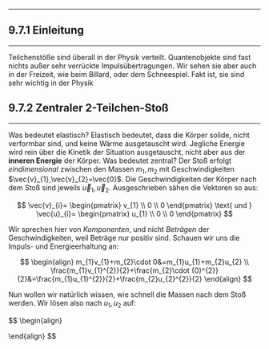 ***

## 9.7.1 Einleitung
***

Teilchenstöße sind überall in der Physik verteilt. Quantenobjekte sind fast nichts außer sehr verrückte Impulsübertragungen. Wir sehen sie aber auch in der Freizeit, wie beim Billard, oder dem Schneespiel. Fakt ist, sie sind sehr wichtig in der Physik


## 9.7.2 Zentraler 2-Teilchen-Stoß
***

Was bedeutet elastisch? Elastisch bedeutet, dass die Körper solide, nicht verformbar sind, und keine Wärme ausgetauscht wird. Jegliche Energie wird rein über die Kinetik der Situation ausgetauscht, nicht aber aus der **inneren Energie** der Körper.
Was bedeutet zentral? Der Stoß erfolgt *eindimensional* zwischen den Massen $m_{1},m_{2}$ mit Geschwindigkeiten $\vec{v}_{1},\vec{v}_{2}=\vec{0}$. Die Geschwindigkeiten der Körper nach dem Stoß sind jeweils $\vec{u}_{1},\vec{u}_{2}$. Ausgeschrieben sähen die Vektoren so aus:

$$
\vec{v}_{i}=
\begin{pmatrix}
v_{1} \\
0 \\
0
\end{pmatrix}
\text{ und }
\vec{u}_{i}=
\begin{pmatrix}
u_{1} \\
0 \\
0
\end{pmatrix}
$$

Wir sprechen hier von *Komponenten*, und nicht *Beträgen* der Geschwindigkeiten, weil Beträge nur positiv sind. Schauen wir uns die Impuls- und Energieerhaltung an:

$$
\begin{align}
m_{1}v_{1}+m_{2}\cdot 0&=m_{1}u_{1}+m_{2}u_{2} \\
\frac{m_{1}v_{1}^{2}}{2}+\frac{m_{2}\cdot {0}^{2}}{2}&=\frac{m_{1}u_{1}^{2}}{2}+\frac{m_{2}u_{2}^{2}}{2}
\end{align}
$$

Nun wollen wir natürlich wissen, wie schnell die Massen nach dem Stoß werden. Wir lösen also nach $u_{1},u_{2}$ auf:

$$
\begin{align}

\end{align}
$$
